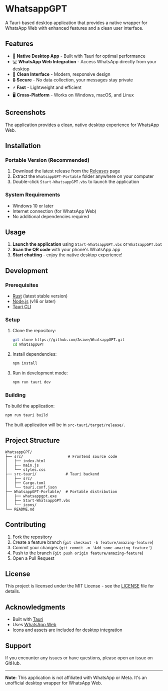 # WhatsappGPT

A Tauri-based desktop application that provides a native wrapper for WhatsApp Web with enhanced features and a clean user interface.

## Features

- 🚀 **Native Desktop App** - Built with Tauri for optimal performance
- 💻 **WhatsApp Web Integration** - Access WhatsApp directly from your desktop
- 🎨 **Clean Interface** - Modern, responsive design
- 🔒 **Secure** - No data collection, your messages stay private
- ⚡ **Fast** - Lightweight and efficient
- 🖥️ **Cross-Platform** - Works on Windows, macOS, and Linux

## Screenshots

The application provides a clean, native desktop experience for WhatsApp Web.

## Installation

### Portable Version (Recommended)

1. Download the latest release from the [Releases](https://github.com/Asiwe/WhatsappGPT/releases) page
2. Extract the `WhatsappGPT-Portable` folder anywhere on your computer
3. Double-click `Start-WhatsappGPT.vbs` to launch the application

### System Requirements

- Windows 10 or later
- Internet connection (for WhatsApp Web)
- No additional dependencies required

## Usage

1. **Launch the application** using `Start-WhatsappGPT.vbs` or `WhatsappGPT.bat`
2. **Scan the QR code** with your phone's WhatsApp app
3. **Start chatting** - enjoy the native desktop experience!

## Development

### Prerequisites

- [Rust](https://rustup.rs/) (latest stable version)
- [Node.js](https://nodejs.org/) (v16 or later)
- [Tauri CLI](https://tauri.app/v1/guides/getting-started/prerequisites)

### Setup

1. Clone the repository:
   ```bash
   git clone https://github.com/Asiwe/WhatsappGPT.git
   cd WhatsappGPT
   ```

2. Install dependencies:
   ```bash
   npm install
   ```

3. Run in development mode:
   ```bash
   npm run tauri dev
   ```

### Building

To build the application:

```bash
npm run tauri build
```

The built application will be in `src-tauri/target/release/`.

## Project Structure

```
WhatsappGPT/
├── src/                    # Frontend source code
│   ├── index.html
│   ├── main.js
│   └── styles.css
├── src-tauri/             # Tauri backend
│   ├── src/
│   ├── Cargo.toml
│   └── tauri.conf.json
├── WhatsappGPT-Portable/  # Portable distribution
│   ├── whatsappgpt.exe
│   ├── Start-WhatsappGPT.vbs
│   └── icons/
└── README.md
```

## Contributing

1. Fork the repository
2. Create a feature branch (`git checkout -b feature/amazing-feature`)
3. Commit your changes (`git commit -m 'Add some amazing feature'`)
4. Push to the branch (`git push origin feature/amazing-feature`)
5. Open a Pull Request

## License

This project is licensed under the MIT License - see the [LICENSE](LICENSE) file for details.

## Acknowledgments

- Built with [Tauri](https://tauri.app/)
- Uses [WhatsApp Web](https://web.whatsapp.com/)
- Icons and assets are included for desktop integration

## Support

If you encounter any issues or have questions, please open an issue on GitHub.

---

**Note**: This application is not affiliated with WhatsApp or Meta. It's an unofficial desktop wrapper for WhatsApp Web.